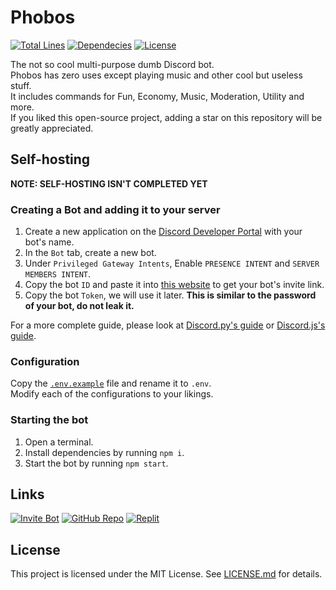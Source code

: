 # Phobos

[![Total Lines](https://img.shields.io/tokei/lines/github/MarsRon/phobos)](https://github.com/MarsRon/phobos)
[![Dependecies](https://status.david-dm.org/gh/MarsRon/phobos.svg)](https://david-dm.org/MarsRon/phobos)
[![License](https://img.shields.io/github/license/MarsRon/phobos)](https://github.com/MarsRon/phobos/blob/master/LICENSE.md)

The not so cool multi-purpose dumb Discord bot.\
Phobos has zero uses except playing music and other cool but useless stuff.\
It includes commands for Fun, Economy, Music, Moderation, Utility and more.\
If you liked this open-source project, adding a star on this repository will be greatly appreciated.

## Self-hosting

**NOTE: SELF-HOSTING ISN'T COMPLETED YET**

### Creating a Bot and adding it to your server

1. Create a new application on the [Discord Developer Portal](https://discord.com/developers/applications) with your bot's name.
2. In the `Bot` tab, create a new bot.
3. Under `Privileged Gateway Intents`, Enable `PRESENCE INTENT` and `SERVER MEMBERS INTENT`.
4. Copy the bot `ID` and paste it into [this website](https://discordapi.com/permissions.html#8589934591) to get your bot's invite link.
5. Copy the bot `Token`, we will use it later. **This is similar to the password of your bot, do not leak it.**

For a more complete guide, please look at [Discord.py's guide](https://discordpy.readthedocs.io/en/stable/discord.html) or [Discord.js's guide](https://discordjs.guide/preparations/setting-up-a-bot-application.html).

### Configuration

Copy the [`.env.example`](https://github.com/MarsRon/phobos/blob/master/.env.example) file and rename it to `.env`.\
Modify each of the configurations to your likings.

### Starting the bot

1. Open a terminal.
2. Install dependencies by running `npm i`.
3. Start the bot by running `npm start`.

## Links

[![Invite Bot](https://img.shields.io/badge/Invite%20Bot-%237289DA.svg?&logo=discord&style=flat-square&logoColor=white)](https://discord.com/oauth2/authorize?client_id=738252807525892139&scope=bot&permissions=8589934591)
[![GitHub Repo](https://img.shields.io/badge/GitHub%20Repo-%23181711.svg?logo=github&style=flat-square&logoColor=white)](https://github.com/MarsRon/phobos)
[![Replit](https://img.shields.io/badge/Replit-%23667881.svg?&logo=repl.it&style=flat-square&logoColor=white)](https://replit.com/@MarsRon/phobos)
## License

This project is licensed under the MIT License. See [LICENSE.md](https://github.com/MarsRon/phobos/blob/master/LICENSE.md) for details.
